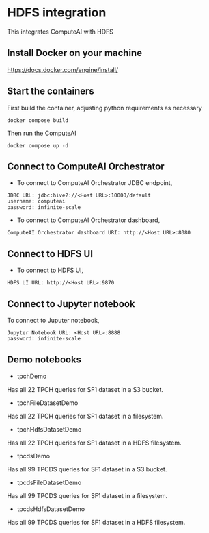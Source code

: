 # HDFS integration

This integrates ComputeAI with HDFS

## Install Docker on your machine

https://docs.docker.com/engine/install/

## Start the containers

First build the container, adjusting python requirements as necessary

```{bash}
docker compose build
```

Then run the ComputeAI
```{bash}
docker compose up -d
```

## Connect to ComputeAI Orchestrator

- To connect to ComputeAI Orchestrator JDBC endpoint,

```{bash}
JDBC URL: jdbc:hive2://<Host URL>:10000/default
username: computeai
password: infinite-scale
```

- To connect to ComputeAI Orchestrator dashboard,

```{bash}
ComputeAI Orchestrator dashboard URI: http://<Host URL>:8080
```

## Connect to HDFS UI

- To connect to HDFS UI,

```{bash}
HDFS UI URL: http://<Host URL>:9870
```

## Connect to Jupyter notebook

To connect to Juputer notebook, 

```{bash}
Jupyter Notebook URL: <Host URL>:8888
password: infinite-scale
```

## Demo notebooks

- tpchDemo

Has all 22 TPCH queries for SF1 dataset in a S3 bucket.

- tpchFileDatasetDemo

Has all 22 TPCH queries for SF1 dataset in a filesystem.

- tpchHdfsDatasetDemo

Has all 22 TPCH queries for SF1 dataset in a HDFS filesystem.

- tpcdsDemo

Has all 99 TPCDS queries for SF1 dataset in a S3 bucket.

- tpcdsFileDatasetDemo

Has all 99 TPCDS queries for SF1 dataset in a filesystem.

- tpcdsHdfsDatasetDemo

Has all 99 TPCDS queries for SF1 dataset in a HDFS filesystem.
